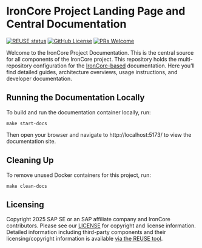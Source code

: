 # IronCore Project Landing Page and Central Documentation

[![REUSE status](https://api.reuse.software/badge/github.com/ironcore-dev/ironcore-dev.github.io)](https://api.reuse.software/info/github.com/ironcore-dev/ironcore-dev.github.io)
[![GitHub License](https://img.shields.io/static/v1?label=License&message=Apache-2.0&color=blue)](LICENSE)
[![PRs Welcome](https://img.shields.io/badge/PRs-welcome-brightgreen.svg)](https://makeapullrequest.com)

Welcome to the IronCore Project Documentation. This is the central source for all components of the IronCore project.
This repository holds the multi-repository configuration for the [IronCore-based](https://github.com/ironcore-dev) documentation.
Here you’ll find detailed guides, architecture overviews, usage instructions, and developer documentation.

## Running the Documentation Locally

To build and run the documentation container locally, run:

```
make start-docs
```

Then open your browser and navigate to http://localhost:5173/ to view the documentation site.

## Cleaning Up

To remove unused Docker containers for this project, run:
```
make clean-docs
```

## Licensing

Copyright 2025 SAP SE or an SAP affiliate company and IronCore contributors. Please see our [LICENSE](LICENSE) for 
copyright and license information. Detailed information including third-party components and their licensing/copyright 
information is available [via the REUSE tool](https://api.reuse.software/info/github.com/ironcore-dev/ironcore-dev.github.io).
